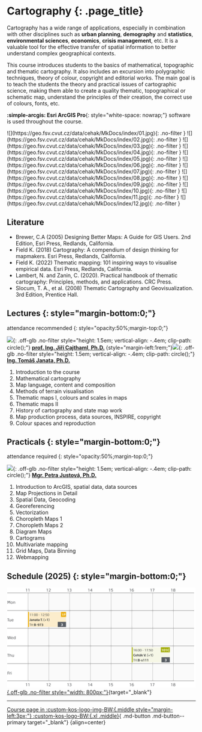 
# Cartography {: .page_title}

Cartography has a wide range of applications, especially in combination with other disciplines such as __urban planning__, __demography__ and __statistics__, __environmental sciences__, __economics__, __crisis management__, etc. It is a valuable tool for the effective transfer of spatial information to better understand complex geographical contexts.

This course introduces students to the basics of mathematical, topographic and thematic cartography. It also includes an excursion into polygraphic techniques, theory of colour, copyright and editorial works. The main goal is to teach the students the theory and practical issues of cartographic science, making them able to create a quality thematic, topographical or schematic map, understand the principles of their creation, the correct use of colours, fonts, etc.

__:simple-arcgis: Esri ArcGIS Pro__{: style="white-space: nowrap;"} software is used throughout the course.

<!-- <h2 style="text-align:center;">What will you learn</h2>-->
<!-- styl je zde pridany HTML tagem (ne pomoci '##'), aby se text neobjevil v tabulce obsahu vlevo na strance -->

<!-- <div class="grid cards grid_icon_info smaller_padding" markdown> <!-- specificky format gridu (trida "grid_icon_info") na miru uvodni strance predmetu -->
<!--
-   :material-map-outline:{ .xl }

    __process__ and __analyze__ spatial (geographic, map) data

-   :material-vector-polygon:{ .xl }

    understand the difference between __vector__ and __raster__ data

-   :material-filter-outline:{ .xl }

    __filter__ data using attribute and spatial queries

-   :material-tools:{ .xl }

    apply basic __spatial functions__ (geoprocessing tools)

-   :material-creation-outline:{ .xl }

    __create__ and __edit__ GIS data

-   :octicons-share-16:{ .xl }

    __share__ data to the web (_ArcGIS Online_ system, web mapping applications)

-   :material-cog-counterclockwise:{ .xl }

    create models for __automated processing__ (_ModelBuilder_)


</div>-->

<div class="gallery_container" markdown>
![](https://geo.fsv.cvut.cz/data/cehak/MkDocs/index/01.jpg){: .no-filter }
![](https://geo.fsv.cvut.cz/data/cehak/MkDocs/index/02.jpg){: .no-filter }
![](https://geo.fsv.cvut.cz/data/cehak/MkDocs/index/03.jpg){: .no-filter }
![](https://geo.fsv.cvut.cz/data/cehak/MkDocs/index/04.jpg){: .no-filter }
![](https://geo.fsv.cvut.cz/data/cehak/MkDocs/index/05.jpg){: .no-filter }
![](https://geo.fsv.cvut.cz/data/cehak/MkDocs/index/06.jpg){: .no-filter }
![](https://geo.fsv.cvut.cz/data/cehak/MkDocs/index/07.jpg){: .no-filter }
![](https://geo.fsv.cvut.cz/data/cehak/MkDocs/index/08.jpg){: .no-filter }
![](https://geo.fsv.cvut.cz/data/cehak/MkDocs/index/09.jpg){: .no-filter }
![](https://geo.fsv.cvut.cz/data/cehak/MkDocs/index/10.jpg){: .no-filter }
![](https://geo.fsv.cvut.cz/data/cehak/MkDocs/index/11.jpg){: .no-filter }
![](https://geo.fsv.cvut.cz/data/cehak/MkDocs/index/12.jpg){: .no-filter }
</div>

## Literature

- Brewer, C.A (2005) Designing Better Maps: A Guide for GIS Users. 2nd Edition, Esri Press, Redlands, California.
- Field K. (2018) Cartography: A compendium of design thinking for mapmakers. Esri Press, Redlands, California.
- Field K. (2022) Thematic mapping: 101 inspiring ways to visualise empirical data. Esri Press, Redlands, California.
- Lambert, N. and Zanin, C. (2020). Practical handbook of thematic cartography: Principles, methods, and applications. CRC Press.
- Slocum, T. A., et al. (2008) Thematic Cartography and Geovisualization. 3rd Edition, Prentice Hall.

## Lectures {: style="margin-bottom:0;"}

attendance recommended
{: style="opacity:50%;margin-top:0;"}

![](https://geomatics.fsv.cvut.cz/wp-content/uploads/2022/01/03-edit_export@0.5x-1.jpg){: .off-glb .no-filter style="height: 1.5em; vertical-align: -.4em; clip-path: circle();"} 
[__prof. Ing. Jiří Cajthaml, Ph.D.__](https://geomatics.fsv.cvut.cz/en/employees/jiri-cajthaml/)__&nbsp;__{style="margin-left:1rem;"}![](https://geomatics.fsv.cvut.cz/wp-content/uploads/2022/01/iconmonstr-user-male-thin.png){: .off-glb .no-filter style="height: 1.5em; vertical-align: -.4em; clip-path: circle();"} 
[__Ing. Tomáš Janata, Ph.D.__](https://geomatics.fsv.cvut.cz/en/employees/tomas-janata/)


1. Introduction to the course
2. Mathematical cartography
3. Map language, content and composition
4. Methods of terrain visualisation
5. Thematic maps I, colours and scales in maps
6. Thematic maps II
7. History of cartography and state map work
8. Map production process, data sources, INSPIRE, copyright
9. Colour spaces and reproduction


## Practicals {: style="margin-bottom:0;"}

attendance required
{: style="opacity:50%;margin-top:0;"}

![](https://geomatics.fsv.cvut.cz/wp-content/uploads/2022/01/03-edit_export@0.5x-16.jpg){: .off-glb .no-filter style="height: 1.5em; vertical-align: -.4em; clip-path: circle();"} 
[__Mgr. Petra Justová, Ph.D.__](https://geomatics.fsv.cvut.cz/en/employees/petra-justova/)

1. Introduction to ArcGIS, spatial data, data sources
2. Map Projections in Detail
3. Spatial Data, Geocoding
4. Georeferencing
5. Vectorization
6. Choropleth Maps 1
7. Choropleth Maps 2
8. Diagram Maps
9. Cartograms
10. Multivariate mapping
11. Grid Maps, Data Binning
12. Webmapping


## Schedule (2025) {: style="margin-bottom:0;"}

[![](./assets/index/Schedule2025.png){.off-glb .no-filter style="width: 800px;"}](https://kos.cvut.cz/schedule/course/155CART/semester/B242){target="_blank"}

---

[Course page in :custom-kos-logo-img-BW:{.middle style="margin-left:3px;"} :custom-kos-logo-BW:{.xl .middle}](https://kos.cvut.cz/course-syllabus/155CART/B242 "KOS is the official university administration system"){ .md-button .md-button--primary target="_blank"}
{align=center}

<br>